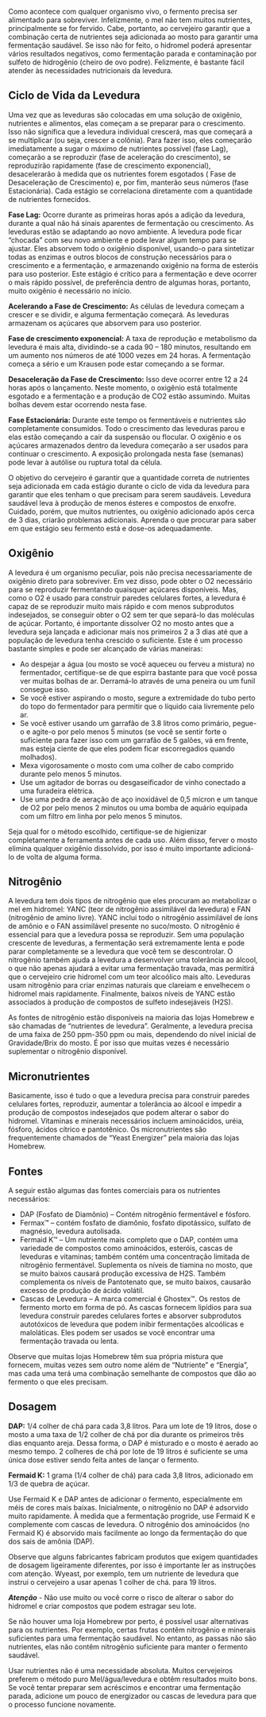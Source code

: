 Como acontece com qualquer organismo vivo, o fermento precisa ser alimentado para sobreviver. Infelizmente, o mel não tem muitos nutrientes, principalmente se for fervido. Cabe, portanto, ao cervejeiro garantir que a combinação certa de nutrientes seja adicionada ao mosto para garantir uma fermentação saudável. Se isso não for feito, o hidromel poderá apresentar vários resultados negativos, como fermentação parada e contaminação por sulfeto de hidrogênio (cheiro de ovo podre). Felizmente, é bastante fácil atender às necessidades nutricionais da levedura.

## Ciclo de Vida da Levedura

Uma vez que as leveduras são colocadas em uma solução de oxigênio, nutrientes e alimentos, elas começam a se preparar para o crescimento. Isso não significa que a levedura individual crescerá, mas que começará a se multiplicar (ou seja, crescer a colônia). Para fazer isso, eles começarão imediatamente a sugar o máximo de nutrientes possível (fase Lag), começarão a se reproduzir (fase de aceleração do crescimento), se reproduzirão rapidamente (fase de crescimento exponencial), desacelerarão à medida que os nutrientes forem esgotados ( Fase de Desaceleração de Crescimento) e, por fim, manterão seus números (fase Estacionária). Cada estágio se correlaciona diretamente com a quantidade de nutrientes fornecidos.

**Fase Lag:** Ocorre durante as primeiras horas após a adição da levedura, durante a qual não há sinais aparentes de fermentação ou crescimento. As leveduras estão se adaptando ao novo ambiente. A levedura pode ficar “chocada” com seu novo ambiente e pode levar algum tempo para se ajustar. Eles absorvem todo o oxigênio disponível, usando-o para sintetizar todas as enzimas e outros blocos de construção necessários para o crescimento e a fermentação, e armazenando oxigênio na forma de esteróis para uso posterior. Este estágio é crítico para a fermentação e deve ocorrer o mais rápido possível, de preferência dentro de algumas horas, portanto, muito oxigênio é necessário no início.

**Acelerando a Fase de Crescimento:** As células de levedura começam a crescer e se dividir, e alguma fermentação começará. As leveduras armazenam os açúcares que absorvem para uso posterior.

**Fase de crescimento exponencial:** A taxa de reprodução e metabolismo da levedura é mais alta, dividindo-se a cada 90 – 180 minutos, resultando em um aumento nos números de até 1000 vezes em 24 horas. A fermentação começa a sério e um Krausen pode estar começando a se formar.

**Desaceleração da Fase de Crescimento:** Isso deve ocorrer entre 12 a 24 horas após o lançamento. Neste momento, o oxigênio está totalmente esgotado e a fermentação e a produção de CO2 estão assumindo. Muitas bolhas devem estar ocorrendo nesta fase.

**Fase Estacionária:** Durante este tempo os fermentáveis e nutrientes são completamente consumidos. Todo o crescimento das leveduras parou e elas estão começando a cair da suspensão ou flocular. O oxigênio e os açúcares armazenados dentro da levedura começarão a ser usados para continuar o crescimento. A exposição prolongada nesta fase (semanas) pode levar à autólise ou ruptura total da célula.

O objetivo do cervejeiro é garantir que a quantidade correta de nutrientes seja adicionada em cada estágio durante o ciclo de vida da levedura para garantir que eles tenham o que precisam para serem saudáveis. Levedura saudável leva à produção de menos ésteres e compostos de enxofre. Cuidado, porém, que muitos nutrientes, ou oxigênio adicionado após cerca de 3 dias, criarão problemas adicionais. Aprenda o que procurar para saber em que estágio seu fermento está e dose-os adequadamente.

## Oxigênio

A levedura é um organismo peculiar, pois não precisa necessariamente de oxigênio direto para sobreviver. Em vez disso, pode obter o O2 necessário para se reproduzir fermentando quaisquer açúcares disponíveis. Mas, como o O2 é usado para construir paredes celulares fortes, a levedura é capaz de se reproduzir muito mais rápido e com menos subprodutos indesejados, se conseguir obter o O2 sem ter que separá-lo das moléculas de açúcar. Portanto, é importante dissolver O2 no mosto antes que a levedura seja lançada e adicionar mais nos primeiros 2 a 3 dias até que a população de levedura tenha crescido o suficiente. Este é um processo bastante simples e pode ser alcançado de várias maneiras:

- Ao despejar a água (ou mosto se você aqueceu ou ferveu a mistura) no fermentador, certifique-se de que espirra bastante para que você possa ver muitas bolhas de ar. Derramá-lo através de uma peneira ou um funil consegue isso.
- Se você estiver aspirando o mosto, segure a extremidade do tubo perto do topo do fermentador para permitir que o líquido caia livremente pelo ar.
- Se você estiver usando um garrafão de 3.8 litros como primário, pegue-o e agite-o por pelo menos 5 minutos (se você se sentir forte o suficiente para fazer isso com um garrafão de 5 galões, vá em frente, mas esteja ciente de que eles podem ficar escorregadios quando molhados).
- Mexa vigorosamente o mosto com uma colher de cabo comprido durante pelo menos 5 minutos.
- Use um agitador de borras ou desgaseificador de vinho conectado a uma furadeira elétrica.
- Use uma pedra de aeração de aço inoxidável de 0,5 mícron e um tanque de O2 por pelo menos 2 minutos ou uma bomba de aquário equipada com um filtro em linha por pelo menos 5 minutos.

Seja qual for o método escolhido, certifique-se de higienizar completamente a ferramenta antes de cada uso. Além disso, ferver o mosto elimina qualquer oxigênio dissolvido, por isso é muito importante adicioná-lo de volta de alguma forma.

## Nitrogênio

A levedura tem dois tipos de nitrogênio que eles procuram ao metabolizar o mel em hidromel: YANC (teor de nitrogênio assimilável da levedura) e FAN (nitrogênio de amino livre). YANC inclui todo o nitrogênio assimilável de íons de amônio e o FAN assimilável presente no suco/mosto. O nitrogênio é essencial para que a levedura possa se reproduzir. Sem uma população crescente de leveduras, a fermentação será extremamente lenta e pode parar completamente se a levedura que você tem se descontrolar. O nitrogênio também ajuda a levedura a desenvolver uma tolerância ao álcool, o que não apenas ajudará a evitar uma fermentação travada, mas permitirá que o cervejeiro crie hidromel com um teor alcoólico mais alto. Leveduras usam nitrogênio para criar enzimas naturais que clareiam e envelhecem o hidromel mais rapidamente. Finalmente, baixos níveis de YANC estão associados à produção de compostos de sulfeto indesejáveis (H2S).

As fontes de nitrogênio estão disponíveis na maioria das lojas Homebrew e são chamadas de “nutrientes de levedura”. Geralmente, a levedura precisa de uma faixa de 250 ppm-350 ppm ou mais, dependendo do nível inicial de Gravidade/Brix do mosto. É por isso que muitas vezes é necessário suplementar o nitrogênio disponível.

## Micronutrientes

Basicamente, isso é tudo o que a levedura precisa para construir paredes celulares fortes, reproduzir, aumentar a tolerância ao álcool e impedir a produção de compostos indesejados que podem alterar o sabor do hidromel. Vitaminas e minerais necessários incluem aminoácidos, uréia, fósforo, ácidos cítrico e pantotênico. Os micronutrientes são frequentemente chamados de “Yeast Energizer” pela maioria das lojas Homebrew.

## Fontes

A seguir estão algumas das fontes comerciais para os nutrientes necessários:

- DAP (Fosfato de Diamônio) – Contém nitrogênio fermentável e fósforo.
- Fermax™ – contém fosfato de diamônio, fosfato dipotássico, sulfato de magnésio, levedura autolisada.
- Fermaid K™ – Um nutriente mais completo que o DAP, contém uma variedade de compostos como aminoácidos, esteróis, cascas de leveduras e vitaminas; também contém uma concentração limitada de nitrogênio fermentável. Suplementa os níveis de tiamina no mosto, que se muito baixos causará produção excessiva de H2S. Também complementa os níveis de Pantotenato que, se muito baixos, causarão excesso de produção de ácido volátil.
- Cascas de Levedura – A marca comercial é Ghostex™. Os restos de fermento morto em forma de pó. As cascas fornecem lipídios para sua levedura construir paredes celulares fortes e absorver subprodutos autotóxicos de levedura que podem inibir fermentações alcoólicas e maloláticas. Eles podem ser usados se você encontrar uma fermentação travada ou lenta.

Observe que muitas lojas Homebrew têm sua própria mistura que fornecem, muitas vezes sem outro nome além de “Nutriente” e “Energia”, mas cada uma terá uma combinação semelhante de compostos que dão ao fermento o que eles precisam.

## Dosagem

**DAP:** 1/4 colher de chá para cada 3,8 litros. Para um lote de 19 litros, dose o mosto a uma taxa de 1/2 colher de chá por dia durante os primeiros três dias enquanto areja. Dessa forma, o DAP é misturado e o mosto é aerado ao mesmo tempo. 2 colheres de chá por lote de 19 litros é suficiente se uma única dose estiver sendo feita antes de lançar o fermento.

**Fermaid K:** 1 grama (1/4 colher de chá) para cada 3,8 litros, adicionado em 1/3 de quebra de açúcar.

Use Fermaid K e DAP antes de adicionar o fermento, especialmente em méis de cores mais baixas. Inicialmente, o nitrogênio no DAP é adsorvido muito rapidamente. À medida que a fermentação progride, use Fermaid K e complemente com cascas de levedura. O nitrogênio dos aminoácidos (no Fermaid K) é absorvido mais facilmente ao longo da fermentação do que dos sais de amônia (DAP).

Observe que alguns fabricantes fabricam produtos que exigem quantidades de dosagem ligeiramente diferentes, por isso é importante ler as instruções com atenção. Wyeast, por exemplo, tem um nutriente de levedura que instrui o cervejeiro a usar apenas 1 colher de chá. para 19 litros.

**_Atenção_** - Não use muito ou você corre o risco de alterar o sabor do hidromel e criar compostos que podem estragar seu lote.

Se não houver uma loja Homebrew por perto, é possível usar alternativas para os nutrientes. Por exemplo, certas frutas contêm nitrogênio e minerais suficientes para uma fermentação saudável. No entanto, as passas não são nutrientes, elas não contêm nitrogênio suficiente para manter o fermento saudável.

Usar nutrientes não é uma necessidade absoluta. Muitos cervejeiros preferem o método puro Mel/água/levedura e obtêm resultados muito bons. Se você tentar preparar sem acréscimos e encontrar uma fermentação parada, adicione um pouco de energizador ou cascas de levedura para que o processo funcione novamente.